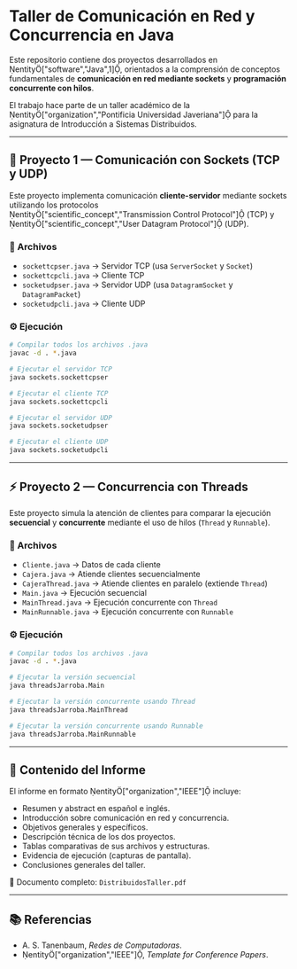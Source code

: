 # Taller de Comunicación en Red y Concurrencia en Java

Este repositorio contiene dos proyectos desarrollados en entity["software","Java",1], orientados a la comprensión de conceptos fundamentales de **comunicación en red mediante sockets** y **programación concurrente con hilos**.  

El trabajo hace parte de un taller académico de la entity["organization","Pontificia Universidad Javeriana"] para la asignatura de Introducción a Sistemas Distribuidos.

---

## 📡 Proyecto 1 — Comunicación con Sockets (TCP y UDP)

Este proyecto implementa comunicación **cliente-servidor** mediante sockets utilizando los protocolos  
entity["scientific_concept","Transmission Control Protocol"] (TCP) y entity["scientific_concept","User Datagram Protocol"] (UDP).  

### 📝 Archivos

- `sockettcpser.java` → Servidor TCP (usa `ServerSocket` y `Socket`)
- `sockettcpcli.java` → Cliente TCP
- `socketudpser.java` → Servidor UDP (usa `DatagramSocket` y `DatagramPacket`)
- `socketudpcli.java` → Cliente UDP

### ⚙️ Ejecución

```bash
# Compilar todos los archivos .java
javac -d . *.java

# Ejecutar el servidor TCP
java sockets.sockettcpser

# Ejecutar el cliente TCP
java sockets.sockettcpcli

# Ejecutar el servidor UDP
java sockets.socketudpser

# Ejecutar el cliente UDP
java sockets.socketudpcli
```

---

## ⚡ Proyecto 2 — Concurrencia con Threads

Este proyecto simula la atención de clientes para comparar la ejecución **secuencial** y **concurrente** mediante el uso de hilos (`Thread` y `Runnable`).

### 📝 Archivos

- `Cliente.java` → Datos de cada cliente
- `Cajera.java` → Atiende clientes secuencialmente
- `CajeraThread.java` → Atiende clientes en paralelo (extiende `Thread`)
- `Main.java` → Ejecución secuencial
- `MainThread.java` → Ejecución concurrente con `Thread`
- `MainRunnable.java` → Ejecución concurrente con `Runnable`

### ⚙️ Ejecución

```bash
# Compilar todos los archivos .java
javac -d . *.java

# Ejecutar la versión secuencial
java threadsJarroba.Main

# Ejecutar la versión concurrente usando Thread
java threadsJarroba.MainThread

# Ejecutar la versión concurrente usando Runnable
java threadsJarroba.MainRunnable
```

---

## 📌 Contenido del Informe

El informe en formato entity["organization","IEEE"] incluye:

- Resumen y abstract en español e inglés.
- Introducción sobre comunicación en red y concurrencia.
- Objetivos generales y específicos.
- Descripción técnica de los dos proyectos.
- Tablas comparativas de sus archivos y estructuras.
- Evidencia de ejecución (capturas de pantalla).
- Conclusiones generales del taller.

📄 Documento completo: `DistribuidosTaller.pdf`

---

## 📚 Referencias

- A. S. Tanenbaum, *Redes de Computadoras*.  
- entity["organization","IEEE"], *Template for Conference Papers*.
